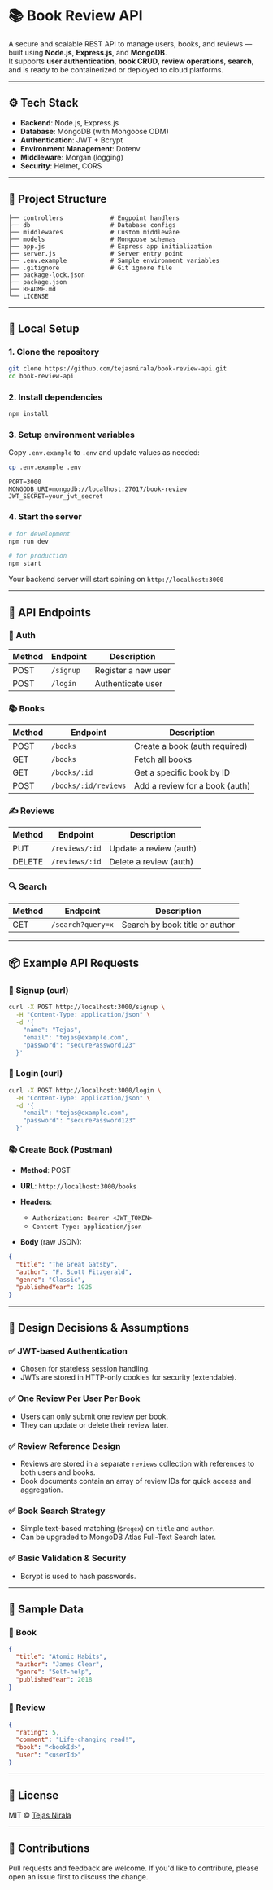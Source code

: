 # 📚 Book Review API

A secure and scalable REST API to manage users, books, and reviews — built using **Node.js**, **Express.js**, and **MongoDB**.  
It supports **user authentication**, **book CRUD**, **review operations**, **search**, and is ready to be containerized or deployed to cloud platforms.

---

## ⚙️ Tech Stack

- **Backend**: Node.js, Express.js
- **Database**: MongoDB (with Mongoose ODM)
- **Authentication**: JWT + Bcrypt
- **Environment Management**: Dotenv
- **Middleware**: Morgan (logging)
- **Security**: Helmet, CORS

---

## 📁 Project Structure

```
├── controllers             # Engpoint handlers
├── db                      # Database configs
├── middlewares             # Custom middleware
├── models                  # Mongoose schemas
├── app.js                  # Express app initialization
├── server.js               # Server entry point
├── .env.example            # Sample environment variables
├── .gitignore              # Git ignore file
├── package-lock.json
├── package.json
├── README.md
└── LICENSE
```

---

## 🚀 Local Setup

### 1. Clone the repository

```bash
git clone https://github.com/tejasnirala/book-review-api.git
cd book-review-api
```

### 2. Install dependencies

```bash
npm install
```

### 3. Setup environment variables

Copy `.env.example` to `.env` and update values as needed:

```bash
cp .env.example .env
```

```env
PORT=3000
MONGODB_URI=mongodb://localhost:27017/book-review
JWT_SECRET=your_jwt_secret
```

### 4. Start the server

```bash
# for development
npm run dev

# for production
npm start
```

Your backend server will start spining on `http://localhost:3000`

---

## 📮 API Endpoints

### 🔐 Auth

| Method | Endpoint  | Description         |
| ------ | --------- | ------------------- |
| POST   | `/signup` | Register a new user |
| POST   | `/login`  | Authenticate user   |

### 📚 Books

| Method | Endpoint             | Description                    |
| ------ | -------------------- | ------------------------------ |
| POST   | `/books`             | Create a book (auth required)  |
| GET    | `/books`             | Fetch all books                |
| GET    | `/books/:id`         | Get a specific book by ID      |
| POST   | `/books/:id/reviews` | Add a review for a book (auth) |

### ✍️ Reviews

| Method | Endpoint       | Description            |
| ------ | -------------- | ---------------------- |
| PUT    | `/reviews/:id` | Update a review (auth) |
| DELETE | `/reviews/:id` | Delete a review (auth) |

### 🔍 Search

| Method | Endpoint          | Description                    |
| ------ | ----------------- | ------------------------------ |
| GET    | `/search?query=x` | Search by book title or author |

---

## 📦 Example API Requests

### 🔐 Signup (curl)

```bash
curl -X POST http://localhost:3000/signup \
  -H "Content-Type: application/json" \
  -d '{
    "name": "Tejas",
    "email": "tejas@example.com",
    "password": "securePassword123"
  }'
```

### 🔐 Login (curl)

```bash
curl -X POST http://localhost:3000/login \
  -H "Content-Type: application/json" \
  -d '{
    "email": "tejas@example.com",
    "password": "securePassword123"
  }'
```

### 📚 Create Book (Postman)

- **Method**: POST
- **URL**: `http://localhost:3000/books`
- **Headers**:

  - `Authorization: Bearer <JWT_TOKEN>`
  - `Content-Type: application/json`

- **Body** (raw JSON):

```json
{
  "title": "The Great Gatsby",
  "author": "F. Scott Fitzgerald",
  "genre": "Classic",
  "publishedYear": 1925
}
```

---

## 🎯 Design Decisions & Assumptions

### ✅ JWT-based Authentication

- Chosen for stateless session handling.
- JWTs are stored in HTTP-only cookies for security (extendable).

### ✅ One Review Per User Per Book

- Users can only submit one review per book.
- They can update or delete their review later.

### ✅ Review Reference Design

- Reviews are stored in a separate `reviews` collection with references to both users and books.
- Book documents contain an array of review IDs for quick access and aggregation.

### ✅ Book Search Strategy

- Simple text-based matching (`$regex`) on `title` and `author`.
- Can be upgraded to MongoDB Atlas Full-Text Search later.

### ✅ Basic Validation & Security

- Bcrypt is used to hash passwords.

---

## 🧪 Sample Data

### 📖 Book

```json
{
  "title": "Atomic Habits",
  "author": "James Clear",
  "genre": "Self-help",
  "publishedYear": 2018
}
```

### 📝 Review

```json
{
  "rating": 5,
  "comment": "Life-changing read!",
  "book": "<bookId>",
  "user": "<userId>"
}
```

---

## 🧾 License

MIT © [Tejas Nirala](https://github.com/tejasnirala)

---

## 🙌 Contributions

Pull requests and feedback are welcome. If you'd like to contribute, please open an issue first to discuss the change.
